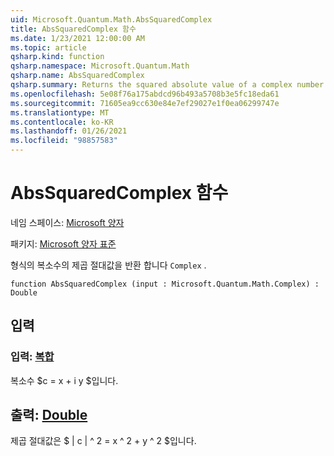 ```yaml
---
uid: Microsoft.Quantum.Math.AbsSquaredComplex
title: AbsSquaredComplex 함수
ms.date: 1/23/2021 12:00:00 AM
ms.topic: article
qsharp.kind: function
qsharp.namespace: Microsoft.Quantum.Math
qsharp.name: AbsSquaredComplex
qsharp.summary: Returns the squared absolute value of a complex number of type `Complex`.
ms.openlocfilehash: 5e08f76a175abdcd96b493a5708b3e5fc18eda61
ms.sourcegitcommit: 71605ea9cc630e84e7ef29027e1f0ea06299747e
ms.translationtype: MT
ms.contentlocale: ko-KR
ms.lasthandoff: 01/26/2021
ms.locfileid: "98857583"
---
```

# <a name="abssquaredcomplex-function"></a>AbsSquaredComplex 함수

네임 스페이스: [Microsoft 양자](xref:Microsoft.Quantum.Math)

패키지: [Microsoft 양자 표준](https://nuget.org/packages/Microsoft.Quantum.Standard)


형식의 복소수의 제곱 절대값을 반환 합니다 `Complex` .

```qsharp
function AbsSquaredComplex (input : Microsoft.Quantum.Math.Complex) : Double
```


## <a name="input"></a>입력

### <a name="input--complex"></a>입력: [복합](xref:Microsoft.Quantum.Math.Complex)

복소수 $c = x + i y $입니다.



## <a name="output--double"></a>출력: [Double](xref:microsoft.quantum.lang-ref.double)

제곱 절대값은 $ | c | ^ 2 = x ^ 2 + y ^ 2 $입니다.